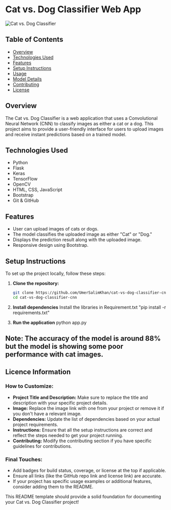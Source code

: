 # Cat vs. Dog Classifier Web App

![Cat vs. Dog Classifier](static/images/cat_dog_classifier.jpg)

## Table of Contents
- [Overview](#overview)
- [Technologies Used](#technologies-used)
- [Features](#features)
- [Setup Instructions](#setup-instructions)
- [Usage](#usage)
- [Model Details](#model-details)
- [Contributing](#contributing)
- [License](#license)

## Overview
The Cat vs. Dog Classifier is a web application that uses a Convolutional Neural Network (CNN) to classify images as either a cat or a dog. This project aims to provide a user-friendly interface for users to upload images and receive instant predictions based on a trained model.

## Technologies Used
- Python
- Flask
- Keras
- TensorFlow
- OpenCV
- HTML, CSS, JavaScript
- Bootstrap
- Git & GitHub

## Features
- User can upload images of cats or dogs.
- The model classifies the uploaded image as either "Cat" or "Dog."
- Displays the prediction result along with the uploaded image.
- Responsive design using Bootstrap.

## Setup Instructions
To set up the project locally, follow these steps:

1. **Clone the repository:**
   ```bash
   git clone https://github.com/UmerSalimKhan/cat-vs-dog-classifier-cnn.git
   cd cat-vs-dog-classifier-cnn
   ```

2. **Install dependencies**
   Install the libraries in Requirement.txt "pip install -r requirements.txt"

3. **Run the application**
   python app.py

## Note: The accuracy of the model is around 88% but the model is showing some poor performance with cat images.

## Licence Information
### How to Customize:
- **Project Title and Description:** Make sure to replace the title and description with your specific project details.
- **Image:** Replace the image link with one from your project or remove it if you don't have a relevant image.
- **Dependencies:** Update the list of dependencies based on your actual project requirements.
- **Instructions:** Ensure that all the setup instructions are correct and reflect the steps needed to get your project running.
- **Contributing:** Modify the contributing section if you have specific guidelines for contributions.

### Final Touches:
- Add badges for build status, coverage, or license at the top if applicable.
- Ensure all links (like the GitHub repo link and license link) are accurate.
- If your project has specific usage examples or additional features, consider adding them to the README.

This README template should provide a solid foundation for documenting your Cat vs. Dog Classifier project!
